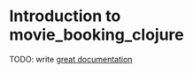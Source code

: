# Introduction to movie_booking_clojure

TODO: write [great documentation](http://jacobian.org/writing/what-to-write/)
